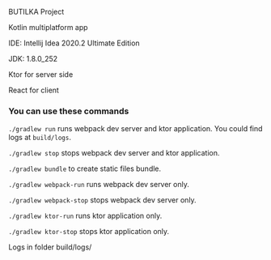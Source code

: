 BUTILKA Project

Kotlin multiplatform app

IDE: Intellij Idea 2020.2 Ultimate Edition

JDK: 1.8.0_252

Ktor for server side

React for client

### You can use these commands
`./gradlew run` runs webpack dev server and ktor application. You could find logs at `build/logs`.

`./gradlew stop` stops webpack dev server and ktor application.

`./gradlew bundle` to create static files bundle.

`./gradlew webpack-run` runs webpack dev server only.

`./gradlew webpack-stop` stops webpack dev server only.

`./gradlew ktor-run` runs ktor application only.

`./gradlew ktor-stop` stops ktor application only.


Logs in folder build/logs/